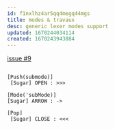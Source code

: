```yaml
---
id: f1nxlhz4ar5qq4megq44mgs
title: modes & travaux
desc: generic lexer modes support
updated: 1670244034114
created: 1670243943884
---
```

[issue #9](https://github.com/b3b00/cslycli/issues/9)

```

[Push(submode)]
 [Sugar] OPEN : >>>

[Mode('subMode)]
[Sugar] ARROW : ->

[Pop]
 [Sugar] CLOSE : <<<

```
